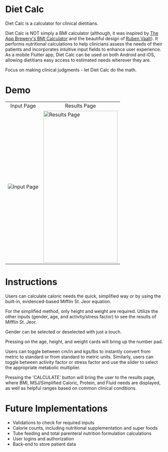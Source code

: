 # Diet Calc

Diet Calc is a calculator for clinical dietitians. 

Diet Calc is NOT simply a BMI calculator (although, it was inspired by [The App Brewery's BMI Calculator](https://github.com/londonappbrewery/bmi-calculator-flutter) and the beautiful design of [Ruben Vaalt](https://dribbble.com/shots/4585382-Simple-BMI-Calculator)). It performs nutritional calculations to help clinicians assess the needs of their patients and incorporates intuitive input fields to enhance user experience. As a mobile Flutter app, Diet Calc can be used on both Android and iOS, allowing dietitians easy access to estimated needs wherever they are. 

Focus on making clinical judgments - let Diet Calc do the math. 

# Demo
<div align="center">
<table>
  <tr align="center">
    <td>Input Page</td>
     <td>Results Page</td>
  </tr>
  <tr>
    <td><img src="https://media.giphy.com/media/K9RIAsnd27pelZUfTX/giphy.gif" alt="Input Page"/></td>
    <td><img src="https://user-images.githubusercontent.com/73001148/127092221-a3193bd5-d843-43f1-9cee-f08185187878.jpg" alt="Results Page" width="235" height="480"/></td>
  </tr>
 </table>
  </div>

# Instructions

Users can calculate caloric needs the quick, simplified way or by using the built-in, evidenced-based Mifflin St. Jeor equation. 

For the simplified method, only height and weight are required. Utilize the other inputs (gender, age, and activity/stress factor) to see the results of Mifflin St. Jeor. 

Gender can be selected or deselected with just a touch. 

Pressing on the age, height, and weight cards will bring up the number pad. 

Users can toggle between cm/in and kgs/lbs to instantly convert from metric to standard or from standard to metric units. Similarly, users can toggle between activity factor or stress factor and use the slider to select the appropriate metabolic multiplier. 

Pressing the 'CALCULATE' button will bring the user to the results page, where BMI, MSJ/Simplified Caloric, Protein, and Fluid needs are displayed, as well as helpful ranges based on common clinical conditions. 


# Future Implementations

- Validations to check for required inputs
- Calorie counts, including nutritional supplementation and super foods
- Tube feeding and total parenteral nutrition formulation calculations
- User logins and authorization
- Back-end to store patient data
